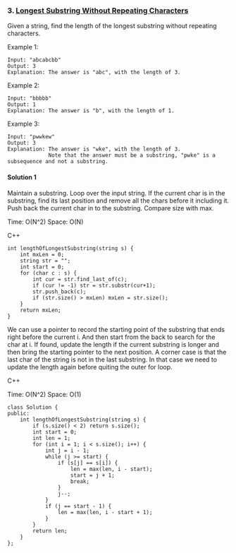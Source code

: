 ### 3\. [Longest Substring Without Repeating Characters](https://leetcode.com/problems/longest-substring-without-repeating-characters/)

Given a string, find the length of the longest substring without repeating characters.

Example 1:
```
Input: "abcabcbb"
Output: 3 
Explanation: The answer is "abc", with the length of 3. 
```
Example 2:
```
Input: "bbbbb"
Output: 1
Explanation: The answer is "b", with the length of 1.
```
Example 3:
```
Input: "pwwkew"
Output: 3
Explanation: The answer is "wke", with the length of 3. 
             Note that the answer must be a substring, "pwke" is a subsequence and not a substring.
```

#### Solution 1

Maintain a substring. Loop over the input string. 
If the current char is in the substring, find its last position
and remove all the chars before it including it. 
Push back the current char in to the substring. Compare size with max.

Time: O(N^2) Space: O(N)

C++

```
int lengthOfLongestSubstring(string s) {
	int mxLen = 0;
	string str = "";
	int start = 0;
	for (char c : s) {
		int cur = str.find_last_of(c);
		if (cur != -1) str = str.substr(cur+1);
		str.push_back(c);
		if (str.size() > mxLen) mxLen = str.size();
	}
	return mxLen;
}
```

We can use a pointer to record the starting point of the substring that ends right before the current i.
And then start from the back to search for the char at i. If found, update the length if the current 
substring is longer and then bring the starting pointer to the next position. A corner case is that
the last char of the string is not in the last substring. In that case we need to update the length
again before quiting the outer for loop.

C++

Time: O(N^2) Space: O(1)

```
class Solution {
public:
    int lengthOfLongestSubstring(string s) {
        if (s.size() < 2) return s.size();
        int start = 0;
        int len = 1;
        for (int i = 1; i < s.size(); i++) {
            int j = i - 1;
            while (j >= start) {
                if (s[j] == s[i]) {
                    len = max(len, i - start);
                    start = j + 1;
                    break;
                }
                j--;
            }
            if (j == start - 1) {
                len = max(len, i - start + 1);
            }
        }
        return len;
    }
};
```

